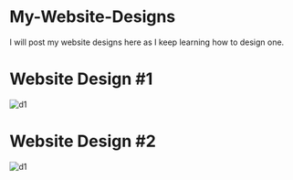 # My-Website-Designs
I will post my website designs here as I keep learning how to design one.

  <h1>Website Design #1</h1>
  <img src="https://raw.githubusercontent.com/Nerimb/My-Website-Designs/main/Website%20Design%20%231/website1.PNG" alt="d1">

<h1>Website Design #2</h1>
  <img src="https://raw.githubusercontent.com/Nerimb/My-Website-Designs/main/Website%20Design%20%231/website1.PNG" alt="d1">
